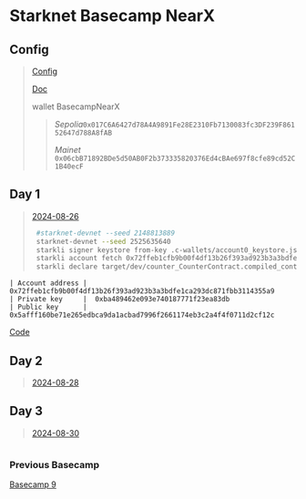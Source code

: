 # Starknet Basecamp NearX

## Config

> [Config](https://www.youtube.com/watch?v=UzRHehWDdow)
>
> [Doc](https://docs.google.com/document/d/17hMrdu_0tbsj86R7evSeb6WXEuQEKINby2w5B3Wl-3c/edit)
>
> wallet BasecampNearX
>
> > _Sepolia_`0x017C6A6427d78A4A9891Fe28E2310Fb7130083fc3DF239F86152647d788A8fAB`
> >
> > _Mainet_ `0x06cbB71892BDe5d50AB0F2b373335820376Ed4cBAe697f8cfe89cd52C1B40ecF`

## Day 1

> [2024-08-26](https://www.youtube.com/watch?v=zMVXM-dpYzY)
>
> ```sh
>  #starknet-devnet --seed 2148813889
>  starknet-devnet --seed 2525635640
>  starkli signer keystore from-key .c-wallets/account0_keystore.json
>  starkli account fetch 0x72ffeb1cfb9b00f4df13b26f393ad923b3a3bdfe1ca293dc871fbb3114355a9 --rpc http://0.0.0.0:5050 --output .c-wallets/account0_account.json
>  starkli declare target/dev/counter_CounterContract.compiled_contract_class.json --rpc http://0.0.0.0:5050 --account .c-wallets/account0_account.json --keystore .c-wallets/account0_keystore.json
> ```

```
| Account address |  0x72ffeb1cfb9b00f4df13b26f393ad923b3a3bdfe1ca293dc871fbb3114355a9
| Private key     |  0xba489462e093e740187771f23ea83db
| Public key      |  0x5afff160be71e265edbca9da1acbad7996f2661174eb3c2a4f4f0711d2cf12c
```

[Code](https://github.com/aquental/counter)


## Day 2

> [2024-08-28](https://www.youtube.com/watch?v=xx)

## Day 3

> [2024-08-30](https://www.youtube.com/watch?v=xx)

```

```


### Previous Basecamp

[Basecamp 9](https://www.youtube.com/watch?v=bZd-WUvNH5Q&list=PLMXIoXErTTYWyWg4AQVJP1N-7ZoYh4g1y)
